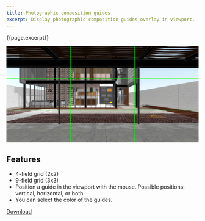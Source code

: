 ```yaml
---
title: Photographic composition guides
excerpt: Display photographic composition guides overlay in viewport.
---
```


{{page.excerpt}}

![vp?guides](/assets/images/vp-guides.png)

## Features

* 4-field grid (2x2)
* 9-field grid (3x3)
* Position a guide in the viewport with the mouse. Possible positions: vertical, horizontal, or both.
* You can select the color of the guides.

<a href="https://github.com/HAG87/maxscript-assorted/blob/master/release/Viewport_composition_guides.zip" class="btn btn--primary">Download</a>
